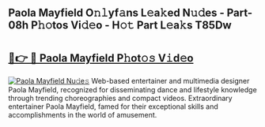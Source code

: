 ## Paola Mayfield O𝚗𝚕yf𝚊ns L𝚎a𝚔ed N𝚞𝚍es - Part-08h P𝚑𝚘tos Vi𝚍𝚎o - H𝚘𝚝 Part L𝚎a𝚔s T85Dw

# <h2><a href="http://kf6xysm.oniu.top/?m=Paola+Mayfield">🔗👉 🔴 Paola Mayfield P𝚑ot𝚘𝚜 V𝚒d𝚎o</a></h2>

[![Paola Mayfield Nu𝚍e𝚜](https://i.imgur.com/0qMVB7G.gif)](http://kf6xysm.oniu.top/?m=Paola+Mayfield)
Web-based entertainer and multimedia designer Paola Mayfield, recognized for disseminating dance and lifestyle knowledge through trending choreographies and compact videos. Extraordinary entertainer Paola Mayfield, famed for their exceptional skills and accomplishments in the world of amusement.  
